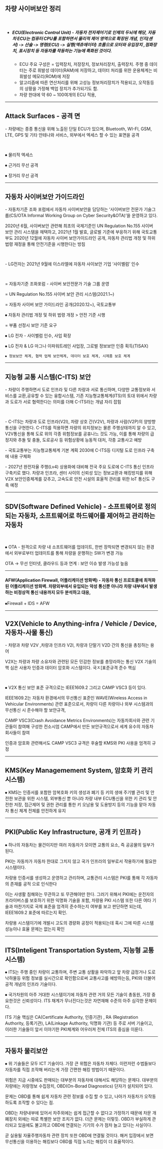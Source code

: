 ## 차량 사이버보안 정리 

​    

- ##### ECU(Electronic Control Unit) - 자동차 전자제어기로 인체의 두뇌에 해당, 자동차 ECU는 컴퓨터 CPU를 포함하면서 물리적 제어 영역으로 확장된 개념, 인지(센서) -> 산술 -> 명령(ECU) -> 실행(액츄에이터) 흐름으로 모터와 유입장치 ,점화장치, 표시장치 등 자동차를 작동하는 기능에 특화된 것이다. 

  - ECU 주요 구성은 = 입력장치, 저장장치, 정보처리장치, 출력장치. 주행 중 데이터는 주로 휘발성 데이터(RAM)에 저장하고, 데이터 처리를 위한 운용체계는 비휘발성 메모리(ROM)에 저장
  - 알고리즘에 따른 연산처리를 위해 고성능 정보처리장치가 적용되고, 오작동등의 상황을 가정해 백업 장치가 추가되기도 함.
  - 차량 한대에 약 60 ~ 100여개의 ECU 적용, 

---


##  Attack Surfaces - 공격 면 

\- 차량에는 종종 통신을 위해 노출된 단일 ECU가 있으며, Bluetooth, WI-FI, GSM, LTE, GPS 및 기타 안테나와 서비스, 외부에서 엑세스 할 수 있는 표면을 공격

​    

⦁ 물리적 엑세스

⦁ 근거리 무선 공격

⦁ 장거리 무선 공격

---



## 자동차 사이버보안 가이드라인

\- 자동차기준 조화 포럼에서 자동차 사이버보안을 담당하는 ‘사이버보안 전문가 기술그룹(CS/OTA Informal Working Group on Cyber Security&OTA)’을 운영하고 있다.

2020년 6월, 사이버보안 관련해 최초의 국제기준인 UN Regulation No.155 사이버 보안 관리 시스템을 채택하고, 2021년 1월 발효, 글로벌 기준에 부응하기 위해 국토교통부도 2020년 12월에 자동차 사이버 보안가이드라인 공개, 자동차 관리법 개정 및 하위 법령 재정을 통해 안전기준을 시행한다는 방침

​    

\- LG전자는 2021년 9월에 이스라엘에 자동차 사이보안 기업 ‘사이벨럼’ 인수 

​    

= 자동차기준 조화포럼 - 사이버 보안전문가 기술 그룹 운영

= UN Regulation No.155 사이버 보안 관리 시스템(2021.1~)

= 자동차 사이버 보안 가이드라인 공개(2020.12~), 국토교통부

  ⦁ 자동차 관리법 개정 및 하위 법령 개정 > 안전 기준 시행

= 부품 선정시 보안 기준 요구

  ⦁ LG 전자 - 사이벨럼 인수, 사업 확장

  ⦁ LG 전자 & LG 마그나 이파워트레인 사업장, 그로벌 정보보안 인증 획득(TISAX)

    ⦁ 정보보안 체계, 협력 업체 보안체계, 데이터 보호 체계, 시제품 보호 체계

---



## 지능형 교통 시스템(C-ITS) 보안

\- 차량이 주행하면서 도로 인프라 및 다른 차량과 서로 통신하며, 다양한 교통정보와 서비스를 교환,공유할 수 있는 융합시스템, 기존 지능형교통체계(ITS)의 토대 위에서 차량과 도로가 서로 협력한다는 의미를 더해 C-ITS라는 개념 자리 잡힘

​    

\- C-ITS는 차량과 도로 인프라(V2I), 차량 상호 간(V2V), 차량과 사람(V2P)의 양방향 통신을 구현한다. C-ITS를 적용하면 자량의 위치정보는 물론 주행상태까지 알 수 있고, V2V통신을 통해 도로 위의 각종 위험정보를 공휴나느 것도 가능, 이를 통해 차량의 급정지와 추돌 및 충돌, 도로공사 등 위험상황에 능동적 대처, 각종 교통사고 예방

\- 국토교통부는 지능형교통체계 기본 계획 2030에 C-ITS등 디지털 도로 인프라 구축에 내용 구체화

\- 2027년 완전자율 주행(Lv4) 상용화에 대비해 전국 주요 도로에 C-ITS 통신 인프라 구축키로 했다. 차량과 인프라, 센터 사이의 신뢰성 있는 정보교환과 해킹방지를 위해 V2X 보안인증체계를 갖추고, 고속도로 안전 시설의 효울적 관리를 위한 IoT 통신도 구축 예정

---


##  SDV(Software Defined Vehicle) - 소프트웨어로 정의되는 자동차, 소프트웨어로 하드웨어를 제어하고 관리하는 자동차

​    

⦁ OTA - 원격으로 차량 내 소프트웨어를 업데이트, 한번 장착되면 변경되지 않는 환경에서 외부로부터 업데이트를 통해 차량을 운행하는 SW가 변경 가능

OTA -> 무선 인터넷, 클라우드 등과 연계 : 보안 이슈 발생 가능성 높음

---



####  AFW(Application Firewall, 어플리케이션 방화벽) - 자동차 통신 프로토콜에 최적화된 어플리케이션 방화벽. 차량외부에서 유입되는 악성 통신뿐 아니라 차량 내부에서 발생하는 비정상적 통신 내용까지 모두 분석하고 대응, 

⦁Firewall + IDS = AFW

---

##  V2X(Vehicle to Anything-infra / Vehicle / Device, 자동차-사물 통신)

\- 차량과 차량 V2V ,차량과 인프라 V2I, 차량과 단말기 V2D 간의 통신을 총칭하는 용어

V2X는 차량과 차량 소유자와 관련된 모든 민감한 정보를 총망라하는 통신 V2X 기술의 핵 심은 사용자 인증과 데이터 암호화 시스템이다. 국ㅈ[표준규격 준수 핵심

​    

⦁ V2X 통신 보안 표준 규격으로는 IEEE1609.2 그리고 CAMP VSC3 등이 있다. 

IEEE1609.2는 자동차 환경에서의 무선통신 표준인 WAVE(Wireless Access in Vehicular Environments) 관련 표준으로서, 차량이 다른 차량이나 외부 시스템과의 무선통신 시 준수해야 할 보안규격, 

CAMP VSC3(Crash Avoidance Metrics Environments)는 자동차회사와 관련 기관들이 참여해 구성한 컨소시엄 CAMP에서 만든 보안규격으로서 세계 유수의 자동차 회사들이 참여

인증과 암호화 관련해서도 CAMP VSC3 규격은 후술할 KMS와 PKI 사용을 엄격히 규정

---

## KMS(Key Managemement System, 암호화 키 관리 시스템)

⦁ KMS는 인증서를 포함한 암복호화 키의 생성과 폐기 등 키의 생애 주기별 관리 및 안전한 보관을 위한 시스템, 외부통신 뿐 아니라 차량 내부 ECU통신을 위한 키 관리 및 안전한 저장, 접근제어 및 권한 관리를 통한 키 오남용 및 도용방지 등의 기능을 맡아 자동차 통신 체계 전체를 안전하게 유지 

---

## PKI(Public Key Infrastructure, 공개 키 인프라 )

⦁ 하나의 자동차는 물건이지만 여러 자동차가 모이면 교통의 요소, 즉 공공물의 일부가 된다. 

PKI는 자동차가 자동차 한대로 그치지 않고 국가 인프라의 일부로서 작용하기에 필요한 시스템이다. 

차량용 인증서를 생성하고 운영하고 관리하며, 교통관리 시스템은 PKI를 통해 각 자동차의 존재를 공적 으로 인식한다

이는 사생활 침해와는 무관하고 또 무관해야만 한다. 그러기 위해서 PKI에는 운전자의 프라이버스를 보호하기 위한 익명화 기술을 포함, 차량용 PKI 시스템 또한 다른 여타 기술과 마찬가지로 국제 표준을 엄격히 준수하는지 여부를 보고 판단하면 되는데, IEEE1609.2 표준에 따르는지 확인. 

차량용 시스템이기에 개발시 고도의 경량화 공정이 적용되는데 혹시 그에 따른 시스템 성능이나 효율 문제는 없는지 확인 

---

## ITS(Inteligent Transportation System, 지능형 교통 시스템)

⦁ ITS는 주행 중인 차량이 교통하며, 주변 교통 상활을 파악하고 앞 차량 급정거나 도로 낙하물등 위험 정보를 실시간으로 확인함으로써 교통사고를 예방하는등, PKI와 더불어 공적 개념의 인프라 기술이다.

⦁ 국가차원의 아주 거대한 시스템이기에 자동차 관련 거의 모든 기술이 총동원, 가장 중요한것은 신뢰성이다. ITS 채계가 무너진다는것은 자연재해 수준의 아주 심각한 문제이다. 

ITS 기술 핵심은 CA(Certificate Authority, 인증기관) , RA (Registration Authority, 등록기관), LA(Linkage Authority, 익명화 기관) 등 주로 서버 기술이고, 이러한 기술들이 앞서 이야기한 PKI체계와 어우러져 전체 ITS의 중심을 이룬다.

---

## 자동차 물리보안 

⦁ 위 기술들은 모두 ICT 기술이다. 가장 큰 위험은 자동차 자체다. 이런저런 수법들보다 자동차를 직접 조작해 버리는게 가장 간편한 해킹 방법이기 때문이다. 

위험은 지금 시중에도 판매되는 대부분의 자동차에 대해서도 해당하는 문제다. 대부분의 자량에는 자량정보 수집장치, OBD(On-Borad Diagnostics) 단자가 설치되어 있다.

문제는 OBD를 통해 쉽게 자동차 관련 정보를 수집 할 수 있고, 나아가 자동차가 오작동하도록 조작할 수 있다는 점. 

OBD는 차량내부에 있어서 차주외에는 쉽게 접근할 수 없다고 가정하기 때문에 차문 개폐장치 외에는 따로 특별한 보안 조치가 없다. 더큰 문제는 이렇듯. OBD가 부실하게 관리되고 있음에도 불고하고 OBD에 연결되는 기기의 수가 점차 늘고 있다는 사실이다. 

곧 실용될 자율주행자동차 관련 장치 또한 OBD에 연결될 것이다. 해커 입장에서 보면 무선통신을 이용하는 해킹보다 OBD를 직접 노리는 해킹이 더 효율적이다.

